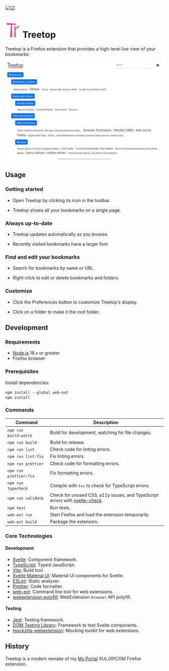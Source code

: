 [![CI](https://github.com/msmolens/treetop/workflows/CI/badge.svg)](https://github.com/msmolens/treetop/actions?query=workflow%3ACI)

# ![Treetop logo](src/icons/generated/icons/icon48.png) Treetop

Treetop is a Firefox extension that provides a high-level live view of your bookmarks:

![Screenshot of Treetop](images/screenshots/treetop.png)

## Usage

### Getting started

- Open Treetop by clicking its icon in the toolbar.

- Treetop shows all your bookmarks on a single page.

### Always up-to-date

- Treetop updates automatically as you browse.

- Recently visited bookmarks have a larger font.

### Find and edit your bookmarks

- Search for bookmarks by name or URL.

- Right-click to edit or delete bookmarks and folders.

### Customize

- Click the Preferences button to customize Treetop's display.

- Click on a folder to make it the root folder.

## Development

### Requirements

- [Node.js](https://nodejs.org/) 18.x or greater
- Firefox browser

### Prerequisites

Install dependencies:

```
npm install --global web-ext
npm install
```

### Commands

| Command                | Description                                                                                                                                                 |
| ---------------------- | ----------------------------------------------------------------------------------------------------------------------------------------------------------- |
| `npm run build:watch`  | Build for development, watching for file changes.                                                                                                           |
| `npm run build`        | Build for release.                                                                                                                                          |
| `npm run lint`         | Check code for linting errors.                                                                                                                              |
| `npm run lint:fix`     | Fix linting errors.                                                                                                                                         |
| `npm run prettier`     | Check code for formatting errors.                                                                                                                           |
| `npm run prettier:fix` | Fix formatting errors.                                                                                                                                      |
| `npm run typecheck`    | Compile with `tsc` to check for TypeScript errors.                                                                                                          |
| `npm run validate`     | Check for unused CSS, a11y issues, and TypeScript errors with [svelte-check](https://github.com/sveltejs/language-tools/tree/master/packages/svelte-check). |
| `npm test`             | Run tests.                                                                                                                                                  |
| `web-ext run`          | Start Firefox and load the extension temporarily.                                                                                                           |
| `web-ext build`        | Package the extension.                                                                                                                                      |

### Core Technologies

#### Development

- [Svelte](https://svelte.dev/): Component framework.
- [TypeScript](https://www.typescriptlang.org/): Typed JavaScript.
- [Vite](https://vitejs.dev/): Build tool.
- [Svelte Material UI](https://sveltematerialui.com/): Material UI components for Svelte.
- [ESLint](https://eslint.org/): Static analyzer.
- [Prettier](https://prettier.io/): Code formatter.
- [web-ext](https://github.com/mozilla/web-ext): Command line tool for web extensions.
- [webextension-polyfill](https://github.com/mozilla/webextension-polyfill): WebExtension `browser` API polyfill.

#### Testing

- [Jest](https://jestjs.io/): Testing framework.
- [DOM Testing Library](https://testing-library.com/): Framework to test Svelte components.
- [mockzilla-webextension](https://lusito.github.io/mockzilla-webextension/): Mocking toolkit for web extensions.

## History

Treetop is a modern remake of my [My Portal](https://github.com/msmolens/myportal)
XUL/XPCOM Firefox extension.
